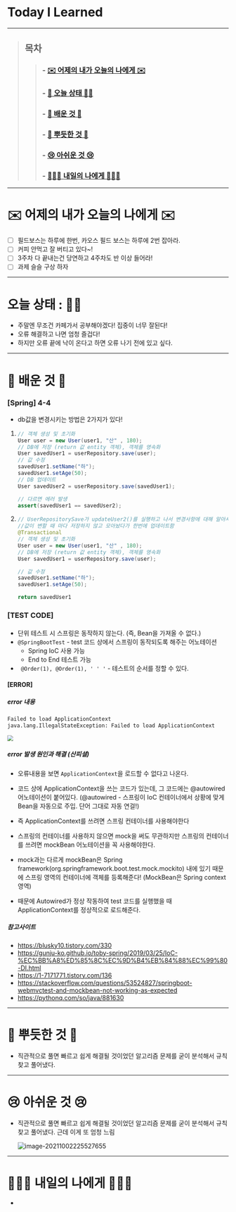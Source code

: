 

# Today I Learned

---

> ## 목차
>
> > ###  - [✉️ 어제의 내가 오늘의 나에게 ✉️](#%EF%B8%8F-%EC%96%B4%EC%A0%9C%EC%9D%98-%EB%82%B4%EA%B0%80-%EC%98%A4%EB%8A%98%EC%9D%98-%EB%82%98%EC%97%90%EA%B2%8C-%EF%B8%8F)
> >
> > ###  - [👵 오늘 상태 👵🏻](#%EC%98%A4%EB%8A%98-%EC%83%81%ED%83%9C--)
> >
> > ###  - [🧐 배운 것 🧐](#-%EB%B0%B0%EC%9A%B4-%EA%B2%83-)
> >
> > ###  - [🥰 뿌듯한 것 🥰](#-%EB%BF%8C%EB%93%AF%ED%95%9C-%EA%B2%83-)
> >
> > ###  - [😢 아쉬운 것 😢](#-%EC%95%84%EC%89%AC%EC%9A%B4-%EA%B2%83-)
> >
> > ###  - [🙋🏻‍♀️ 내일의 나에게 🙋🏻‍♀️](#%EF%B8%8F-%EB%82%B4%EC%9D%BC%EC%9D%98-%EB%82%98%EC%97%90%EA%B2%8C-%EF%B8%8F)

---

# ✉️ 어제의 내가 오늘의 나에게 ✉️

- [ ] 필드보스는 하루에 한번, 카오스 필드 보스는 하루에 2번 잡아라.
- [ ] 커피 안먹고 잘 버티고 있다~!
- [ ] 3주차 다 끝내는건 당연하고 4주차도 반 이상 들어라!
- [ ] 과제 슬슬 구상 하자

---

# 오늘 상태 : 👵🏻

- 주말엔 무조건 카페가서 공부해야겠다! 집중이 너무 잘된다!
- 오류 해결하고 나면 엄청 즐겁다! 
- 하지만 오류 끝에 낙이 온다고 하면 오류 나기 전에 있고 싶다.

---

# 🧐 배운 것 🧐

### [Spring]  4-4

-  db값을 변경시키는 방법은 2가지가 있다!

  1. ``` java
     // 객체 생성 및 초기화
     User user = new User(user1, "산" , 180); 
     // DB에 저장 (return 값 entity 객체), 객체를 영속화
     User savedUser1 = userRepository.save(user);
     // 값 수정
     savedUser1.setName("하");
     savedUser1.setAge(50);
     // DB 업데이트
     User savedUser2 = userRepository.save(savedUser1);
     
     // 다르면 에러 발생
     assert(savedUser1 == savedUser2);
     
     ```

     

  2. ``` java
     // UserRepositorySave가 updateUser2()를 실행하고 나서 변경사항에 대해 알아서 저장해줌
     //값이 변할 때 마다 저장하지 않고 모아놨다가 한번에 업데이트함
     @Transactional
     // 객체 생성 및 초기화
     User user = new User(user1, "산" , 180); 
     // DB에 저장 (return 값 entity 객체), 객체를 영속화
     User savedUser1 = userRepository.save(user);
     
     // 값 수정
     savedUser1.setName("하");
     savedUser1.setAge(50);
     
     return savedUser1
     ```

### [TEST CODE] 

#### 

- 단위 테스트 시 스프링은 동작하지 않는다. (즉, Bean을 가져올 수 없다.)
- `@SpringBootTest` - test 코드 상에서 스프링이 동작되도록 해주는 어노테이션
  - Spring IoC 사용 가능
  - End to End 테스트 가능
- ``` @Order(1), @Order(1), ' ' '``` - 테스트의 순서를 정할 수 있다.

#### [ERROR]

##### error 내용

``` markdown
Failed to load ApplicationContext
java.lang.IllegalStateException: Failed to load ApplicationContext
```

<img src="https://images.velog.io/images/9sanha/post/1b3c617b-c205-4b3d-a87c-65e346ca1d69/image.png" style="zoom: 80%;" />

##### error 발생 원인과 해결 (산피셜)

- 오류내용을 보면 `ApplicationContext`을 로드할 수 없다고 나온다.
- 코드 상에 ApplicationContext을 쓰는 코드가 있는데, 그 코드에는 @autowired 어노테이션이 붙어있다. (@autowired - 스프링이 IoC 컨테이너에서 상황에 맞게 Bean을 자동으로 주입. 단어 그대로 자동 연걸!)
- 즉 ApplicationContext를 쓰려면 스프링 컨테이너를 사용해야한다

- 스프링의 컨테이너를 사용하지 않으면 mock을 써도 무관하지만 스프링의 컨테이너를 쓰려면 mockBean 어노테이션을 꼭 사용해야한다.
- mock과는 다르게 mockBean은 Spring framework(org.springframework.boot.test.mock.mockito) 내에 있기 때문에 스프링 영역의 컨테이너에 객체를 등록해준다! (MockBean은 Spring context 영역)
- 때문에 Autowired가 정상 작동하여 test 코드를 실행했을 때 ApplicationContext를 정상적으로 로드해준다.

##### 참고사이트 

- https://blusky10.tistory.com/330
- https://gunju-ko.github.io/toby-spring/2019/03/25/IoC-%EC%BB%A8%ED%85%8C%EC%9D%B4%EB%84%88%EC%99%80-DI.html
- https://1-7171771.tistory.com/136
- https://stackoverflow.com/questions/53524827/springboot-webmvctest-and-mockbean-not-working-as-expected
- https://pythonq.com/so/java/881630


---

# 🥰 뿌듯한 것 🥰

- 직관적으로 풀면 빠르고 쉽게 해결될 것이었던 알고리즘 문제를 굳이 분석해서 규칙찾고 풀어냈다.

---

# 😢 아쉬운 것 😢

- 직관적으로 풀면 빠르고 쉽게 해결될 것이었던 알고리즘 문제를 굳이 분석해서 규칙찾고 풀어냈다. 근데 이게 또 엄청 느림 

  ![image-20211002225527655](C:\Users\9sanh\AppData\Roaming\Typora\typora-user-images\image-20211002225527655.png)

---

# 🙋🏻‍♀️ 내일의 나에게 🙋🏻‍♀️

- 

